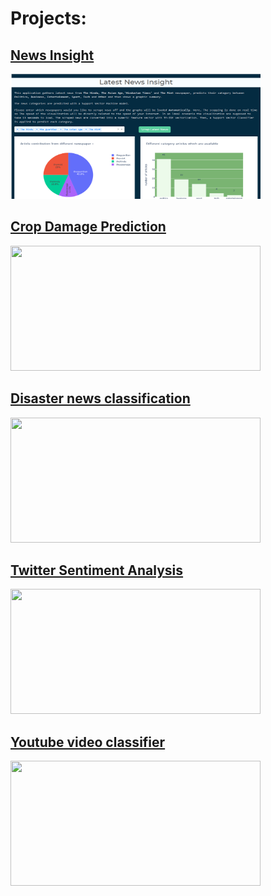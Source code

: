 # Projects:

## [News Insight](https://github.com/mohitnagarkotibca/Projects/tree/master/News_Insight)
<a href='https://github.com/mohitnagarkotibca/Projects/tree/master/News_Insight'>
<img src ='https://github.com/mohitnagarkotibca/Projects/blob/master/images/1.png?raw=true' width=400 height=200 >
</a>

## [Crop Damage Prediction](https://github.com/mohitnagarkotibca/Projects/tree/master/Machine%20Learning%20in%20Agriculture)
<a href='https://github.com/mohitnagarkotibca/Projects/tree/master/Machine%20Learning%20in%20Agriculture'>
<img src ='https://www.thebalancesmb.com/thmb/42NMK9_C6j3SYKDgyIs0FnLrLCw=/1773x1330/smart/filters:no_upscale()/pesticides-148173093-58a93a865f9b58a3c9abffca.jpg' width=400 height=200 >
</a>


## [Disaster news classification](https://github.com/mohitnagarkotibca/Projects/tree/master/Disaster_news_classfier)

<a href='https://github.com/mohitnagarkotibca/Projects/tree/master/Twitter_Sentiment_Analysis'>
<img src ='https://miro.medium.com/max/700/0*z9jqZsQ7JSTZGSZz.jpg?raw=true' width=400 height=200>
</a>

## [Twitter Sentiment Analysis](https://github.com/mohitnagarkotibca/Projects/tree/master/Twitter_Sentiment_Analysis)

<a href= 'https://github.com/mohitnagarkotibca/Projects/tree/master/youtube_video_classifier'>
<img src ='https://miro.medium.com/max/2600/1*AbX-MNv3wuo0gVTGhOVZsA.jpeg' width=400 height=200>
</a>

## [Youtube video classifier](https://github.com/mohitnagarkotibca/Projects/tree/master/youtube_video_classifier)
<a href= 'https://github.com/mohitnagarkotibca/Projects/tree/master/youtube_video_classifier'>
<img src ='https://www.tubefilter.com/wp-content/uploads/2019/02/taxonomy-of-youtube-videos-original-content-that-works-2.jpg' width=400 height=200>
</a>
